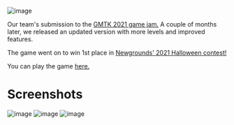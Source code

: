 ![image](https://user-images.githubusercontent.com/25966180/206600225-7a838516-5131-432e-906c-a6150c8054a5.png)

Our team's submission to the [GMTK 2021 game jam.](https://itch.io/jam/gmtk-2021/rate/1085267) A couple of months later, we released an updated version with more levels and improved features.

The game went on to win 1st place in [Newgrounds' 2021 Halloween contest!](https://www.newgrounds.com/bbs/topic/1487819)




You can play the game [here.](https://the-mountain.itch.io/grunge)

# Screenshots
![image](https://user-images.githubusercontent.com/25966180/206595311-c5ca74aa-2b3f-4265-9c57-46506934d47f.png)
![image](https://user-images.githubusercontent.com/25966180/206595317-3637d5b4-635d-48f7-8e65-aa123f0c95dc.png)
![image](https://user-images.githubusercontent.com/25966180/206595322-e18188b3-33f2-41fd-941b-83668f80332b.png)
